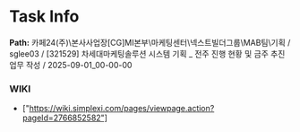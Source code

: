 # Task Info

**Path:** 카페24(주)\본사사업장\[CG]MI본부\마케팅센터\넥스트빌더그룹\MAB팀\기획 / sglee03 / [321529] 차세대마케팅솔루션 시스템 기획 _ 전주 진행 현황 및 금주 추진 업무 작성 / 2025-09-01_00-00-00

### WIKI
- ["https://wiki.simplexi.com/pages/viewpage.action?pageId=2766852582"]

